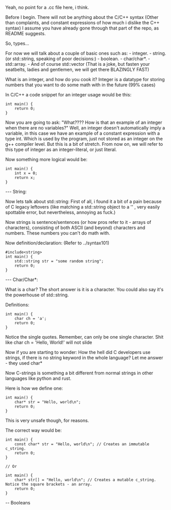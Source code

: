 Yeah, no point for a .cc file here, i think.

Before I begin. There will not be anything about the C/C++ syntax (Other than complaints, and constant expressions of how much
i dislike the C++ syntax)
I assume you have already gone through that part of the repo, as README suggests.

So, types...

For now we will talk about a couple of basic ones such as:
    - integer.
    - string. (or std::string, speaking of poor decisions:)
    - boolean.
    - char/char*.
    - std::array.
    - And of course std::vector (That is a joke, but fasten your seatbelts, ladies and gentlemen, we will get there BLAZINGLY FAST)


What is an integer, and how do you cook it?
Integer is a datatype for storing numbers that you want to do some math with in the future (99% cases)

In C/C++ a code snippet for an integer usage would be this:

```
int main() {
    return 0;
}
```

Now you are going to ask: "What???? How is that an example of an integer when there are no variables?"
Well, an integer doesn't automatically imply a variable, in this case we have an example of a constant expression with a type int.
Which is used by the program, just not stored as an integer on the g++ compiler level. But this is a bit of stretch. From now on,
we will refer to this type of integer as an integer-literal, or just literal.


Now something more logical would be:

```
int main() {
    int x = 0;
    return x;
}
```


--- String:

Now lets talk about std::string:
First of all, i found it a bit of a pain because of C legacy leftovers (like matching a std::string object to a '' , very easily
spottable error, but nevertheless, annoying as fuck.)

Now strings is sentence/sentences (or how pros refer to it - arrays of characters), consisting of both ASCII (and beyond)
characters and numbers. These numbers you can't do math with.


Now definition/declaration: (Refer to ../syntax101)

```
#include<string>
int main() {
    std::string str = "some random string";
    return 0;
}
```


---  Char/Char*:

What is a char? The short answer is it is a character.
You could also say it's the powerhouse of std::string.

 Definitions:

```
int main() {
    char ch = 'a';
    return 0;
}
```

Notice the single quotes. Remember, can only be one single character. Shit like char ch = 'Hello, World!' will not slide

Now if you are starting to wonder: How the hell did C developers use strings, if there is no string keyword in the whole language?
Let me answer - they used char*

Now C-strings is something a bit different from normal strings in other languages like python and rust.

Here is how we define one:

```
int main() {
    char* str = "Hello, world\n";
    return 0;
}
```

This is very unsafe though, for reasons.

The correct way would be:

```
int main() {
    const char* str = "Hello, world\n"; // Creates an immutable c_string.
    return 0;
}

// Or

int main() {
    char* str[] = "Hello, world\n"; // Creates a mutable c_string. Notice the square brackets - an array.
    return 0;
}
```

-- Booleans
